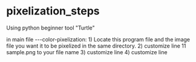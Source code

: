 # pixelization_steps
Using python beginner tool "Turtle"

in main file
---color-pixelization: 1) Locate this program file and the image file you want it to be pixelized in the same directory.
                       2) customize line 11 sample.png to your file name
                       3) customize line 
                       4) customize line

